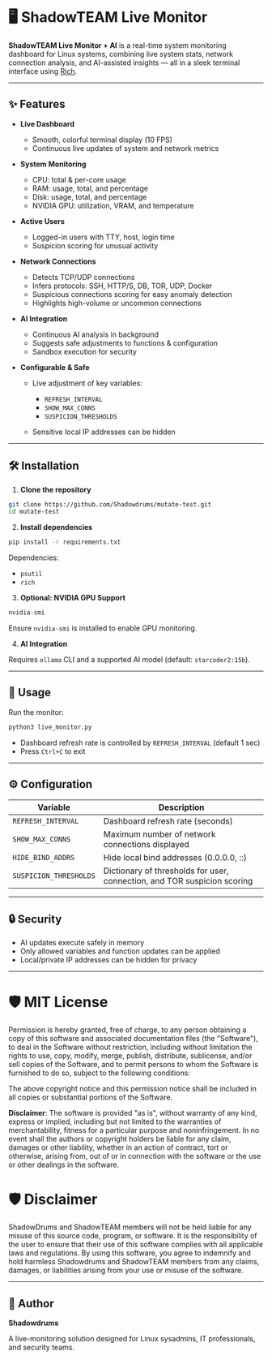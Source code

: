 # 🖥️ ShadowTEAM Live Monitor

**ShadowTEAM Live Monitor + AI** is a real-time system monitoring dashboard for Linux systems, combining live system stats, network connection analysis, and AI-assisted insights — all in a sleek terminal interface using [Rich](https://github.com/willmcgugan/rich).

---

## ✨ Features

* **Live Dashboard**

  * Smooth, colorful terminal display (10 FPS)
  * Continuous live updates of system and network metrics

* **System Monitoring**

  * CPU: total & per-core usage
  * RAM: usage, total, and percentage
  * Disk: usage, total, and percentage
  * NVIDIA GPU: utilization, VRAM, and temperature

* **Active Users**

  * Logged-in users with TTY, host, login time
  * Suspicion scoring for unusual activity

* **Network Connections**

  * Detects TCP/UDP connections
  * Infers protocols: SSH, HTTP/S, DB, TOR, UDP, Docker
  * Suspicious connections scoring for easy anomaly detection
  * Highlights high-volume or uncommon connections

* **AI Integration**

  * Continuous AI analysis in background
  * Suggests safe adjustments to functions & configuration
  * Sandbox execution for security

* **Configurable & Safe**

  * Live adjustment of key variables:

    * `REFRESH_INTERVAL`
    * `SHOW_MAX_CONNS`
    * `SUSPICION_THRESHOLDS`
  * Sensitive local IP addresses can be hidden

---

## 🛠️ Installation

1. **Clone the repository**

```bash
git clone https://github.com/Shadowdrums/mutate-test.git
cd mutate-test
```

2. **Install dependencies**

```bash
pip install -r requirements.txt
```

Dependencies:

* `psutil`
* `rich`

3. **Optional: NVIDIA GPU Support**

```bash
nvidia-smi
```

Ensure `nvidia-smi` is installed to enable GPU monitoring.

4. **AI Integration**

Requires `ollama` CLI and a supported AI model (default: `starcoder2:15b`).

---

## 🚀 Usage

Run the monitor:

```bash
python3 live_monitor.py
```

* Dashboard refresh rate is controlled by `REFRESH_INTERVAL` (default 1 sec)
* Press `Ctrl+C` to exit

---

## ⚙️ Configuration

| Variable               | Description                                                              |
| ---------------------- | ------------------------------------------------------------------------ |
| `REFRESH_INTERVAL`     | Dashboard refresh rate (seconds)                                         |
| `SHOW_MAX_CONNS`       | Maximum number of network connections displayed                          |
| `HIDE_BIND_ADDRS`      | Hide local bind addresses (0.0.0.0, ::)                                  |
| `SUSPICION_THRESHOLDS` | Dictionary of thresholds for user, connection, and TOR suspicion scoring |

---

## 🔒 Security

* AI updates execute safely in memory
* Only allowed variables and function updates can be applied
* Local/private IP addresses can be hidden for privacy

---

# 🛡️ MIT License

Permission is hereby granted, free of charge, to any person obtaining a copy of this software and associated documentation files (the "Software"), to deal in the Software without restriction, including without limitation the rights to use, copy, modify, merge, publish, distribute, sublicense, and/or sell copies of the Software, and to permit persons to whom the Software is furnished to do so, subject to the following conditions:

The above copyright notice and this permission notice shall be included in all copies or substantial portions of the Software.

**Disclaimer**: The software is provided "as is", without warranty of any kind, express or implied, including but not limited to the warranties of merchantability, fitness for a particular purpose and noninfringement. In no event shall the authors or copyright holders be liable for any claim, damages or other liability, whether in an action of contract, tort or otherwise, arising from, out of or in connection with the software or the use or other dealings in the software.

# 🛡️ Disclaimer

ShadowDrums and ShadowTEAM members will not be held liable for any misuse of this source code, program, or software. It is the responsibility of the user to ensure that their use of this software complies with all applicable laws and regulations. By using this software, you agree to indemnify and hold harmless Shadowdrums and ShadowTEAM members from any claims, damages, or liabilities arising from your use or misuse of the software.

---

## 👤 Author

**Shadowdrums**


A live-monitoring solution designed for Linux sysadmins, IT professionals, and security teams.
